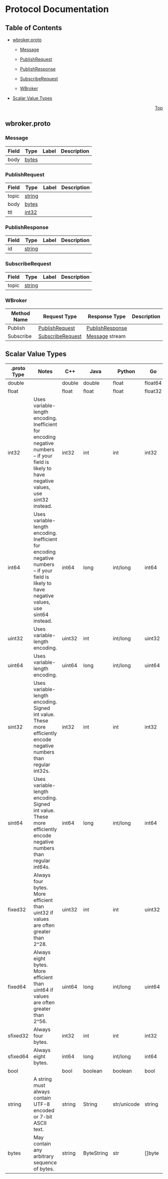 # Protocol Documentation
<a name="top"></a>

## Table of Contents

- [wbroker.proto](#wbroker-proto)
    - [Message](#wbroker-Message)
    - [PublishRequest](#wbroker-PublishRequest)
    - [PublishResponse](#wbroker-PublishResponse)
    - [SubscribeRequest](#wbroker-SubscribeRequest)
  
    - [WBroker](#wbroker-WBroker)
  
- [Scalar Value Types](#scalar-value-types)



<a name="wbroker-proto"></a>
<p align="right"><a href="#top">Top</a></p>

## wbroker.proto



<a name="wbroker-Message"></a>

### Message



| Field | Type | Label | Description |
| ----- | ---- | ----- | ----------- |
| body | [bytes](#bytes) |  |  |






<a name="wbroker-PublishRequest"></a>

### PublishRequest



| Field | Type | Label | Description |
| ----- | ---- | ----- | ----------- |
| topic | [string](#string) |  |  |
| body | [bytes](#bytes) |  |  |
| ttl | [int32](#int32) |  |  |






<a name="wbroker-PublishResponse"></a>

### PublishResponse



| Field | Type | Label | Description |
| ----- | ---- | ----- | ----------- |
| id | [string](#string) |  |  |






<a name="wbroker-SubscribeRequest"></a>

### SubscribeRequest



| Field | Type | Label | Description |
| ----- | ---- | ----- | ----------- |
| topic | [string](#string) |  |  |





 

 

 


<a name="wbroker-WBroker"></a>

### WBroker


| Method Name | Request Type | Response Type | Description |
| ----------- | ------------ | ------------- | ------------|
| Publish | [PublishRequest](#wbroker-PublishRequest) | [PublishResponse](#wbroker-PublishResponse) |  |
| Subscribe | [SubscribeRequest](#wbroker-SubscribeRequest) | [Message](#wbroker-Message) stream |  |

 



## Scalar Value Types

| .proto Type | Notes | C++ | Java | Python | Go | C# | PHP | Ruby |
| ----------- | ----- | --- | ---- | ------ | -- | -- | --- | ---- |
| <a name="double" /> double |  | double | double | float | float64 | double | float | Float |
| <a name="float" /> float |  | float | float | float | float32 | float | float | Float |
| <a name="int32" /> int32 | Uses variable-length encoding. Inefficient for encoding negative numbers – if your field is likely to have negative values, use sint32 instead. | int32 | int | int | int32 | int | integer | Bignum or Fixnum (as required) |
| <a name="int64" /> int64 | Uses variable-length encoding. Inefficient for encoding negative numbers – if your field is likely to have negative values, use sint64 instead. | int64 | long | int/long | int64 | long | integer/string | Bignum |
| <a name="uint32" /> uint32 | Uses variable-length encoding. | uint32 | int | int/long | uint32 | uint | integer | Bignum or Fixnum (as required) |
| <a name="uint64" /> uint64 | Uses variable-length encoding. | uint64 | long | int/long | uint64 | ulong | integer/string | Bignum or Fixnum (as required) |
| <a name="sint32" /> sint32 | Uses variable-length encoding. Signed int value. These more efficiently encode negative numbers than regular int32s. | int32 | int | int | int32 | int | integer | Bignum or Fixnum (as required) |
| <a name="sint64" /> sint64 | Uses variable-length encoding. Signed int value. These more efficiently encode negative numbers than regular int64s. | int64 | long | int/long | int64 | long | integer/string | Bignum |
| <a name="fixed32" /> fixed32 | Always four bytes. More efficient than uint32 if values are often greater than 2^28. | uint32 | int | int | uint32 | uint | integer | Bignum or Fixnum (as required) |
| <a name="fixed64" /> fixed64 | Always eight bytes. More efficient than uint64 if values are often greater than 2^56. | uint64 | long | int/long | uint64 | ulong | integer/string | Bignum |
| <a name="sfixed32" /> sfixed32 | Always four bytes. | int32 | int | int | int32 | int | integer | Bignum or Fixnum (as required) |
| <a name="sfixed64" /> sfixed64 | Always eight bytes. | int64 | long | int/long | int64 | long | integer/string | Bignum |
| <a name="bool" /> bool |  | bool | boolean | boolean | bool | bool | boolean | TrueClass/FalseClass |
| <a name="string" /> string | A string must always contain UTF-8 encoded or 7-bit ASCII text. | string | String | str/unicode | string | string | string | String (UTF-8) |
| <a name="bytes" /> bytes | May contain any arbitrary sequence of bytes. | string | ByteString | str | []byte | ByteString | string | String (ASCII-8BIT) |

